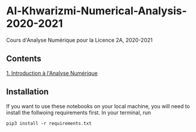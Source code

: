 # Al-Khwarizmi-Numerical-Analysis-2020-2021

Cours d'Analyse Numérique pour la Licence 2A, 2020-2021

## Contents

[1. Introduction à l'Analyse Numérique](https://nbviewer.jupyter.org/github/UM6P/Al-Khwarizmi-Numerical-Analysis-2020-2021/blob/main/notebooks/chapter_01.ipynb)

## Installation 

If you want to use these notebooks on your local machine, you will need to install the follwoing requirements first. In your terminal, run

```shell
pip3 install -r requirements.txt 
```
